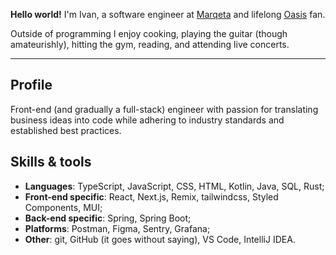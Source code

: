 **Hello world!** I'm Ivan, a software engineer at [Marqeta](https://www.marqeta.com/) and lifelong [Oasis](<https://en.wikipedia.org/wiki/Oasis_(band)>) fan.

Outside of programming I enjoy cooking, playing the guitar (though amateurishly), hitting the gym, reading, and attending live concerts.

---

## Profile

Front-end (and gradually a full-stack) engineer with passion for translating business ideas into code while adhering to industry standards and established best practices.

## Skills & tools

- **Languages**: TypeScript, JavaScript, CSS, HTML, Kotlin, Java, SQL, Rust;
- **Front-end specific**: React, Next.js, Remix, tailwindcss, Styled Components, MUI;
- **Back-end specific**: Spring, Spring Boot;
- **Platforms**: Postman, Figma, Sentry, Grafana;
- **Other**: git, GitHub (it goes without saying), VS Code, IntelliJ IDEA.
